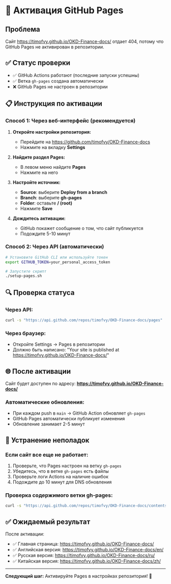 # 🚀 Активация GitHub Pages

## Проблема
Сайт https://timofvy.github.io/OKD-Finance-docs/ отдает 404, потому что GitHub Pages не активирован в репозитории.

## ✅ Статус проверки
- ✅ GitHub Actions работают (последние запуски успешны)
- ✅ Ветка `gh-pages` создана автоматически
- ❌ GitHub Pages не настроен в репозитории

## 📋 Инструкция по активации

### Способ 1: Через веб-интерфейс (рекомендуется)

1. **Откройте настройки репозитория:**
   - Перейдите на https://github.com/timofvy/OKD-Finance-docs
   - Нажмите на вкладку **Settings**

2. **Найдите раздел Pages:**
   - В левом меню найдите **Pages**
   - Нажмите на него

3. **Настройте источник:**
   - **Source**: выберите **Deploy from a branch**
   - **Branch**: выберите **gh-pages**
   - **Folder**: оставьте **/ (root)**
   - Нажмите **Save**

4. **Дождитесь активации:**
   - GitHub покажет сообщение о том, что сайт публикуется
   - Подождите 5-10 минут

### Способ 2: Через API (автоматически)

```bash
# Установите GitHub CLI или используйте токен
export GITHUB_TOKEN=your_personal_access_token

# Запустите скрипт
./setup-pages.sh
```

## 🔍 Проверка статуса

### Через API:
```bash
curl -s "https://api.github.com/repos/timofvy/OKD-Finance-docs/pages"
```

### Через браузер:
- Откройте Settings → Pages в репозитории
- Должно быть написано: "Your site is published at https://timofvy.github.io/OKD-Finance-docs/"

## 🌐 После активации

Сайт будет доступен по адресу:
**https://timofvy.github.io/OKD-Finance-docs/**

### Автоматические обновления:
- При каждом push в `main` → GitHub Action обновляет `gh-pages`
- GitHub Pages автоматически публикует изменения
- Обновление занимает 2-5 минут

## 🔧 Устранение неполадок

### Если сайт все еще не работает:
1. Проверьте, что Pages настроен на ветку `gh-pages`
2. Убедитесь, что в ветке `gh-pages` есть файлы
3. Проверьте логи Actions на наличие ошибок
4. Подождите до 10 минут для DNS обновления

### Проверка содержимого ветки gh-pages:
```bash
curl -s "https://api.github.com/repos/timofvy/OKD-Finance-docs/contents?ref=gh-pages" | grep '"name"'
```

## ✅ Ожидаемый результат

После активации:
- ✅ Главная страница: https://timofvy.github.io/OKD-Finance-docs/
- ✅ Английская версия: https://timofvy.github.io/OKD-Finance-docs/en/
- ✅ Русская версия: https://timofvy.github.io/OKD-Finance-docs/ru/
- ✅ Китайская версия: https://timofvy.github.io/OKD-Finance-docs/zh/

---

**Следующий шаг:** Активируйте Pages в настройках репозитория! 🎯 